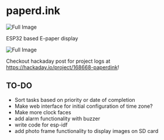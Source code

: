 # paperd.ink

![Full Image](https://github.com/rgujju/paperdink/blob/master/images/paperdink.jpg?raw=true)

ESP32 based E-paper display

![Full Image](https://github.com/rgujju/paperdink/blob/master/images/full.jpg?raw=true)

Checkout hackaday post for project logs at https://hackaday.io/project/168668-paperdink!

## TO-DO
- Sort tasks based on priority or date of completion
- Make web interface for initial configuration of time zone?
- Make more clock faces
- add alarm functionality with buzzer
- write code for esp-idf
- add photo frame functionality to display images on SD card

